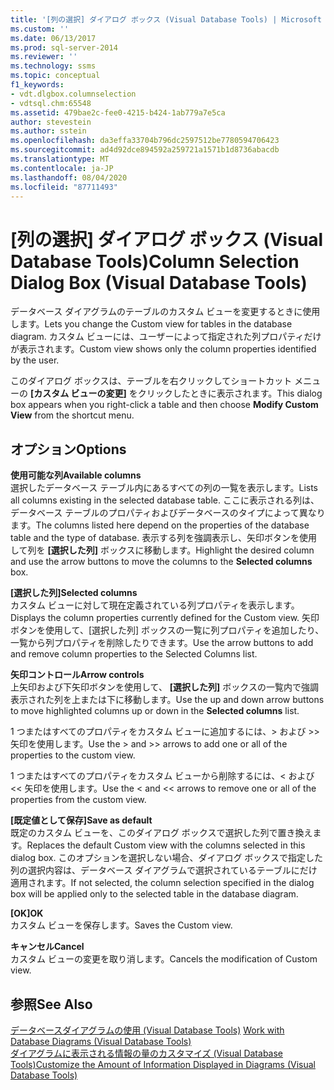 ```yaml
---
title: '[列の選択] ダイアログ ボックス (Visual Database Tools) | Microsoft Docs'
ms.custom: ''
ms.date: 06/13/2017
ms.prod: sql-server-2014
ms.reviewer: ''
ms.technology: ssms
ms.topic: conceptual
f1_keywords:
- vdt.dlgbox.columnselection
- vdtsql.chm:65548
ms.assetid: 479bae2c-fee0-4215-b424-1ab779a7e5ca
author: stevestein
ms.author: sstein
ms.openlocfilehash: da3effa33704b796dc2597512be7780594706423
ms.sourcegitcommit: ad4d92dce894592a259721a1571b1d8736abacdb
ms.translationtype: MT
ms.contentlocale: ja-JP
ms.lasthandoff: 08/04/2020
ms.locfileid: "87711493"
---
```

# <a name="column-selection-dialog-box-visual-database-tools"></a><span data-ttu-id="1dce5-102">[列の選択] ダイアログ ボックス (Visual Database Tools)</span><span class="sxs-lookup"><span data-stu-id="1dce5-102">Column Selection Dialog Box (Visual Database Tools)</span></span>
  <span data-ttu-id="1dce5-103">データベース ダイアグラムのテーブルのカスタム ビューを変更するときに使用します。</span><span class="sxs-lookup"><span data-stu-id="1dce5-103">Lets you change the Custom view for tables in the database diagram.</span></span> <span data-ttu-id="1dce5-104">カスタム ビューには、ユーザーによって指定された列プロパティだけが表示されます。</span><span class="sxs-lookup"><span data-stu-id="1dce5-104">Custom view shows only the column properties identified by the user.</span></span>  
  
 <span data-ttu-id="1dce5-105">このダイアログ ボックスは、テーブルを右クリックしてショートカット メニューの **[カスタム ビューの変更]** をクリックしたときに表示されます。</span><span class="sxs-lookup"><span data-stu-id="1dce5-105">This dialog box appears when you right-click a table and then choose **Modify Custom View** from the shortcut menu.</span></span>  
  
## <a name="options"></a><span data-ttu-id="1dce5-106">オプション</span><span class="sxs-lookup"><span data-stu-id="1dce5-106">Options</span></span>  
 <span data-ttu-id="1dce5-107">**使用可能な列**</span><span class="sxs-lookup"><span data-stu-id="1dce5-107">**Available columns**</span></span>  
 <span data-ttu-id="1dce5-108">選択したデータベース テーブル内にあるすべての列の一覧を表示します。</span><span class="sxs-lookup"><span data-stu-id="1dce5-108">Lists all columns existing in the selected database table.</span></span> <span data-ttu-id="1dce5-109">ここに表示される列は、データベース テーブルのプロパティおよびデータベースのタイプによって異なります。</span><span class="sxs-lookup"><span data-stu-id="1dce5-109">The columns listed here depend on the properties of the database table and the type of database.</span></span> <span data-ttu-id="1dce5-110">表示する列を強調表示し、矢印ボタンを使用して列を **[選択した列]** ボックスに移動します。</span><span class="sxs-lookup"><span data-stu-id="1dce5-110">Highlight the desired column and use the arrow buttons to move the columns to the **Selected columns** box.</span></span>  
  
 <span data-ttu-id="1dce5-111">**[選択した列]**</span><span class="sxs-lookup"><span data-stu-id="1dce5-111">**Selected columns**</span></span>  
 <span data-ttu-id="1dce5-112">カスタム ビューに対して現在定義されている列プロパティを表示します。</span><span class="sxs-lookup"><span data-stu-id="1dce5-112">Displays the column properties currently defined for the Custom view.</span></span> <span data-ttu-id="1dce5-113">矢印ボタンを使用して、[選択した列] ボックスの一覧に列プロパティを追加したり、一覧から列プロパティを削除したりできます。</span><span class="sxs-lookup"><span data-stu-id="1dce5-113">Use the arrow buttons to add and remove column properties to the Selected Columns list.</span></span>  
  
 <span data-ttu-id="1dce5-114">**矢印コントロール**</span><span class="sxs-lookup"><span data-stu-id="1dce5-114">**Arrow controls**</span></span>  
 <span data-ttu-id="1dce5-115">上矢印および下矢印ボタンを使用して、 **[選択した列]** ボックスの一覧内で強調表示された列を上または下に移動します。</span><span class="sxs-lookup"><span data-stu-id="1dce5-115">Use the up and down arrow buttons to move highlighted columns up or down in the **Selected columns** list.</span></span>  
  
 <span data-ttu-id="1dce5-116">1 つまたはすべてのプロパティをカスタム ビューに追加するには、> および >> 矢印を使用します。</span><span class="sxs-lookup"><span data-stu-id="1dce5-116">Use the > and >> arrows to add one or all of the properties to the custom view.</span></span>  
  
 <span data-ttu-id="1dce5-117">1 つまたはすべてのプロパティをカスタム ビューから削除するには、< および << 矢印を使用します。</span><span class="sxs-lookup"><span data-stu-id="1dce5-117">Use the < and << arrows to remove one or all of the properties from the custom view.</span></span>  
  
 <span data-ttu-id="1dce5-118">**[既定値として保存]**</span><span class="sxs-lookup"><span data-stu-id="1dce5-118">**Save as default**</span></span>  
 <span data-ttu-id="1dce5-119">既定のカスタム ビューを、このダイアログ ボックスで選択した列で置き換えます。</span><span class="sxs-lookup"><span data-stu-id="1dce5-119">Replaces the default Custom view with the columns selected in this dialog box.</span></span> <span data-ttu-id="1dce5-120">このオプションを選択しない場合、ダイアログ ボックスで指定した列の選択内容は、データベース ダイアグラムで選択されているテーブルにだけ適用されます。</span><span class="sxs-lookup"><span data-stu-id="1dce5-120">If not selected, the column selection specified in the dialog box will be applied only to the selected table in the database diagram.</span></span>  
  
 <span data-ttu-id="1dce5-121">**[OK]**</span><span class="sxs-lookup"><span data-stu-id="1dce5-121">**OK**</span></span>  
 <span data-ttu-id="1dce5-122">カスタム ビューを保存します。</span><span class="sxs-lookup"><span data-stu-id="1dce5-122">Saves the Custom view.</span></span>  
  
 <span data-ttu-id="1dce5-123">**キャンセル**</span><span class="sxs-lookup"><span data-stu-id="1dce5-123">**Cancel**</span></span>  
 <span data-ttu-id="1dce5-124">カスタム ビューの変更を取り消します。</span><span class="sxs-lookup"><span data-stu-id="1dce5-124">Cancels the modification of Custom view.</span></span>  
  
## <a name="see-also"></a><span data-ttu-id="1dce5-125">参照</span><span class="sxs-lookup"><span data-stu-id="1dce5-125">See Also</span></span>  
 <span data-ttu-id="1dce5-126">[データベースダイアグラムの使用 &#40;Visual Database Tools&#41;](visual-database-tools.md) </span><span class="sxs-lookup"><span data-stu-id="1dce5-126">[Work with Database Diagrams &#40;Visual Database Tools&#41;](visual-database-tools.md) </span></span>  
 [<span data-ttu-id="1dce5-127">ダイアグラムに表示される情報の量のカスタマイズ (Visual Database Tools)</span><span class="sxs-lookup"><span data-stu-id="1dce5-127">Customize the Amount of Information Displayed in Diagrams &#40;Visual Database Tools&#41;</span></span>](customize-the-amount-of-information-displayed-in-diagrams-visual-database-tools.md)  
  
  
